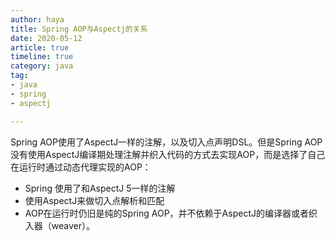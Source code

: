 ```yaml
---
author: haya
title: Spring AOP与Aspectj的关系
date: 2020-05-12
article: true
timeline: true
category: java
tag:
- java
- spring
- aspectj

---
```


Spring AOP使用了AspectJ一样的注解，以及切入点声明DSL。但是Spring AOP没有使用AspectJ编译期处理注解并织入代码的方式去实现AOP，而是选择了自己在运行时通过动态代理实现的AOP：
- Spring 使用了和AspectJ 5一样的注解
- 使用AspectJ来做切入点解析和匹配
- AOP在运行时仍旧是纯的Spring AOP，并不依赖于AspectJ的编译器或者织入器（weaver）。